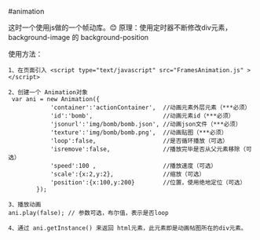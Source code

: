 #animation

这时一个使用js做的一个帧动库。😊
原理：使用定时器不断修改div元素，background-image 的 background-position



使用方法：

  	1、在页面引入 <script type="text/javascript" src="FramesAnimation.js" ></script>
  	
  	2、创建一个 Animation对象
	 var ani = new Animation({
				'container':'actionContainer',	//动画元素外层元素（***必须）
				'id':'bomb',					//动画元素id（***必须）
				'jsonurl':'img/bomb/bomb.json', //动画json文件（***必须）
				'texture':'img/bomb/bomb.png',  //动画贴图（***必须）
				'loop':false, 					//是否循环播放（可选）
				'isremove':false,				//播放完毕是否从父元素移除（可选）
				'speed':100 ,					//播放速度（可选）
				'scale':{x:2,y:2}, 				//缩放（可选）
				'position':{x:100,y:200}		//位置，使用绝地定位（可选）
			});
			
	3、播放动画
	ani.play(false); // 参数可选，布尔值，表示是否loop
	
	4、通过 ani.getInstance() 来返回 html元素，此元素即是动画帖图所在的div元素。
